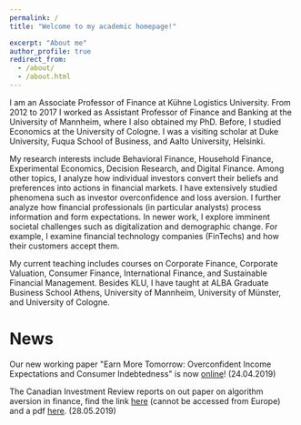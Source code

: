 ```yaml
---
permalink: /
title: "Welcome to my academic homepage!"

excerpt: "About me"
author_profile: true
redirect_from: 
  - /about/
  - /about.html
---
```


I am an Associate Professor of Finance at Kühne Logistics University. From 2012 to 2017 I worked as Assistant Professor of Finance and Banking at the University of Mannheim, where I also obtained my PhD. Before, I studied Economics at the University of Cologne. I was a visiting scholar at Duke University, Fuqua School of Business, and Aalto University, Helsinki.

My research interests include Behavioral Finance, Household Finance, Experimental Economics, Decision Research, and Digital Finance. Among other topics, I analyze how individual investors convert their beliefs and preferences into actions in financial markets. I have extensively studied phenomena such as investor overconfidence and loss aversion. I further analyze how financial professionals (in particular analysts) process information and form expectations. In newer work, I explore imminent societal challenges such as digitalization and demographic change. For example, I examine financial technology companies (FinTechs) and how their customers accept them.

My current teaching includes courses on Corporate Finance, Corporate Valuation, Consumer Finance, International Finance, and Sustainable Financial Management. Besides KLU, I have taught at ALBA Graduate Business School Athens, University of Mannheim, University of Münster, and University of Cologne. 
<br>

News
=====
Our new working paper "Earn More Tomorrow: Overconfident Income Expectations and Consumer Indebtedness" is now <a href="https://christophmerkle.github.io/wp/2019-04-24-consumer-debt">online</a>! (24.04.2019)<br> 

The Canadian Investment Review reports on out paper on algorithm aversion in finance, find the link <a href="http://www.investmentreview.com/analysis-research/does-algorithm-aversion-exist-in-financial-decision-making-9505">here</a> (cannot be accessed from Europe) and a pdf <a href="https://christophmerkle.github.io/files/Canadian Investment Review - Does 'algorithm aversion' exist in finacial decision making (28.05.19).pdf">here</a>. (28.05.2019)
